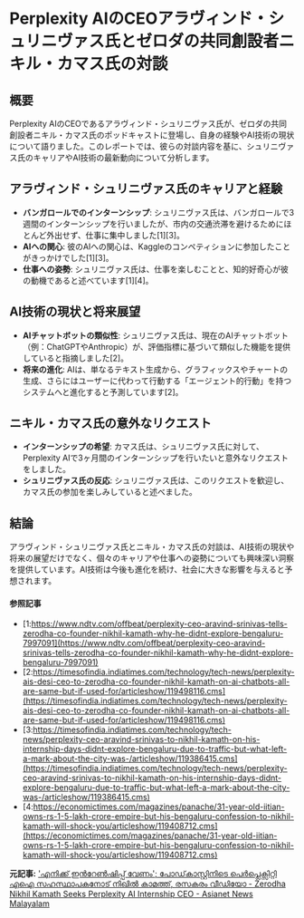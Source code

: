 # Perplexity AIのCEOアラヴィンド・シュリニヴァス氏とゼロダの共同創設者ニキル・カマス氏の対談

## 概要

Perplexity AIのCEOであるアラヴィンド・シュリニヴァス氏が、ゼロダの共同創設者ニキル・カマス氏のポッドキャストに登場し、自身の経験やAI技術の現状について語りました。このレポートでは、彼らの対談内容を基に、シュリニヴァス氏のキャリアやAI技術の最新動向について分析します。

## アラヴィンド・シュリニヴァス氏のキャリアと経験

- **バンガロールでのインターンシップ**: シュリニヴァス氏は、バンガロールで3週間のインターンシップを行いましたが、市内の交通渋滞を避けるためにほとんど外出せず、仕事に集中しました[1][3]。
- **AIへの関心**: 彼のAIへの関心は、Kaggleのコンペティションに参加したことがきっかけでした[1][3]。
- **仕事への姿勢**: シュリニヴァス氏は、仕事を楽しむことと、知的好奇心が彼の動機であると述べています[1][4]。

## AI技術の現状と将来展望

- **AIチャットボットの類似性**: シュリニヴァス氏は、現在のAIチャットボット（例：ChatGPTやAnthropic）が、評価指標に基づいて類似した機能を提供していると指摘しました[2]。
- **将来の進化**: AIは、単なるテキスト生成から、グラフィックスやチャートの生成、さらにはユーザーに代わって行動する「エージェント的行動」を持つシステムへと進化すると予測しています[2]。

## ニキル・カマス氏の意外なリクエスト

- **インターンシップの希望**: カマス氏は、シュリニヴァス氏に対して、Perplexity AIで3ヶ月間のインターンシップを行いたいと意外なリクエストをしました。
- **シュリニヴァス氏の反応**: シュリニヴァス氏は、このリクエストを歓迎し、カマス氏の参加を楽しみしていると述べました。

## 結論

アラヴィンド・シュリニヴァス氏とニキル・カマス氏の対談は、AI技術の現状や将来の展望だけでなく、個々のキャリアや仕事への姿勢についても興味深い洞察を提供しています。AI技術は今後も進化を続け、社会に大きな影響を与えると予想されます。

#### 参照記事
- [1:https://www.ndtv.com/offbeat/perplexity-ceo-aravind-srinivas-tells-zerodha-co-founder-nikhil-kamath-why-he-didnt-explore-bengaluru-7997091](https://www.ndtv.com/offbeat/perplexity-ceo-aravind-srinivas-tells-zerodha-co-founder-nikhil-kamath-why-he-didnt-explore-bengaluru-7997091)
- [2:https://timesofindia.indiatimes.com/technology/tech-news/perplexity-ais-desi-ceo-to-zerodha-co-founder-nikhil-kamath-on-ai-chatbots-all-are-same-but-if-used-for/articleshow/119498116.cms](https://timesofindia.indiatimes.com/technology/tech-news/perplexity-ais-desi-ceo-to-zerodha-co-founder-nikhil-kamath-on-ai-chatbots-all-are-same-but-if-used-for/articleshow/119498116.cms)
- [3:https://timesofindia.indiatimes.com/technology/tech-news/perplexity-ceo-aravind-srinivas-to-nikhil-kamath-on-his-internship-days-didnt-explore-bengaluru-due-to-traffic-but-what-left-a-mark-about-the-city-was-/articleshow/119386415.cms](https://timesofindia.indiatimes.com/technology/tech-news/perplexity-ceo-aravind-srinivas-to-nikhil-kamath-on-his-internship-days-didnt-explore-bengaluru-due-to-traffic-but-what-left-a-mark-about-the-city-was-/articleshow/119386415.cms)
- [4:https://economictimes.com/magazines/panache/31-year-old-iitian-owns-rs-1-5-lakh-crore-empire-but-his-bengaluru-confession-to-nikhil-kamath-will-shock-you/articleshow/119408712.cms](https://economictimes.com/magazines/panache/31-year-old-iitian-owns-rs-1-5-lakh-crore-empire-but-his-bengaluru-confession-to-nikhil-kamath-will-shock-you/articleshow/119408712.cms)


**元記事:** ['എനിക്ക് ഇന്‍റേണ്‍ഷിപ്പ് വേണം'; പോഡ്‌കാസ്റ്റിനിടെ പെർപ്ലെക്സിറ്റി എഐ സഹസ്ഥാപകനോട് നിഖിൽ കാമത്ത്, രസകരം വീഡിയോ - Zerodha Nikhil Kamath Seeks Perplexity AI Internship CEO - Asianet News Malayalam](https://www.asianetnews.com/technology/zerodha-nikhil-kamath-seeks-perplexity-ai-internship-ceo-reacts-strvbp)